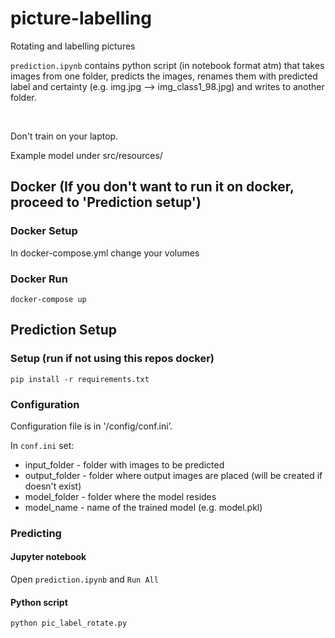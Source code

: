 # picture-labelling
Rotating and labelling pictures

```prediction.ipynb``` contains python script (in notebook format atm) that takes images from one folder, predicts the images, renames them with predicted label and certainty (e.g. img.jpg --> img_class1_98.jpg) and writes to another folder.

&nbsp;

Don't train on your laptop.

Example model under src/resources/

## Docker (If you don't want to run it on docker, proceed to 'Prediction setup')
### Docker Setup
In docker-compose.yml change your volumes

### Docker Run
```docker-compose up```

## Prediction Setup

### Setup (run if not using this repos docker)
```pip install -r requirements.txt```

### Configuration
Configuration file is in '/config/conf.ini’.

In ```conf.ini``` set:
- input_folder - folder with images to be predicted
- output_folder - folder where output images are placed (will be created if doesn't exist)
- model_folder - folder where the model resides
- model_name - name of the trained model (e.g. model.pkl)

### Predicting
#### Jupyter notebook
Open ```prediction.ipynb``` and ```Run All```
#### Python script
```python pic_label_rotate.py```
